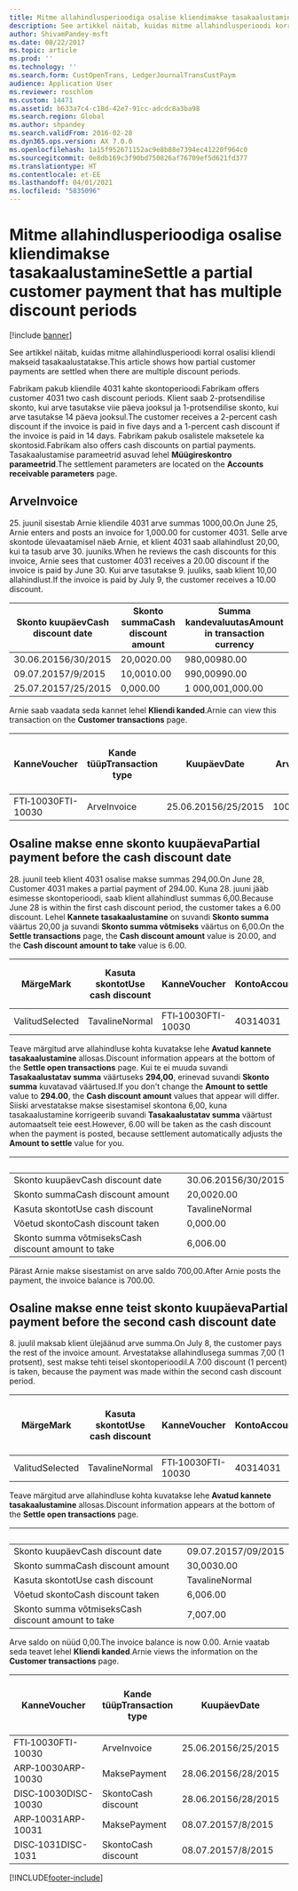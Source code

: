 ```yaml
---
title: Mitme allahindlusperioodiga osalise kliendimakse tasakaalustamine
description: See artikkel näitab, kuidas mitme allahindlusperioodi korral osalisi kliendi makseid tasakaalustatakse.
author: ShivamPandey-msft
ms.date: 08/22/2017
ms.topic: article
ms.prod: ''
ms.technology: ''
ms.search.form: CustOpenTrans, LedgerJournalTransCustPaym
audience: Application User
ms.reviewer: roschlom
ms.custom: 14471
ms.assetid: b633a7c4-c18d-42e7-91cc-adcdc8a3ba98
ms.search.region: Global
ms.author: shpandey
ms.search.validFrom: 2016-02-28
ms.dyn365.ops.version: AX 7.0.0
ms.openlocfilehash: 1a15f952671152ac9e8b88e7394ec41220f964c0
ms.sourcegitcommit: 0e8db169c3f90bd750826af76709ef5d621fd377
ms.translationtype: HT
ms.contentlocale: et-EE
ms.lasthandoff: 04/01/2021
ms.locfileid: "5835096"
---
```

# <a name="settle-a-partial-customer-payment-that-has-multiple-discount-periods"></a><span data-ttu-id="0b0e2-103">Mitme allahindlusperioodiga osalise kliendimakse tasakaalustamine</span><span class="sxs-lookup"><span data-stu-id="0b0e2-103">Settle a partial customer payment that has multiple discount periods</span></span>

[!include [banner](../includes/banner.md)]

<span data-ttu-id="0b0e2-104">See artikkel näitab, kuidas mitme allahindlusperioodi korral osalisi kliendi makseid tasakaalustatakse.</span><span class="sxs-lookup"><span data-stu-id="0b0e2-104">This article shows how partial customer payments are settled when there are multiple discount periods.</span></span>

<span data-ttu-id="0b0e2-105">Fabrikam pakub kliendile 4031 kahte skontoperioodi.</span><span class="sxs-lookup"><span data-stu-id="0b0e2-105">Fabrikam offers customer 4031 two cash discount periods.</span></span> <span data-ttu-id="0b0e2-106">Klient saab 2-protsendilise skonto, kui arve tasutakse viie päeva jooksul ja 1-protsendilise skonto, kui arve tasutakse 14 päeva jooksul.</span><span class="sxs-lookup"><span data-stu-id="0b0e2-106">The customer receives a 2-percent cash discount if the invoice is paid in five days and a 1-percent cash discount if the invoice is paid in 14 days.</span></span> <span data-ttu-id="0b0e2-107">Fabrikam pakub osalistele maksetele ka skontosid.</span><span class="sxs-lookup"><span data-stu-id="0b0e2-107">Fabrikam also offers cash discounts on partial payments.</span></span> <span data-ttu-id="0b0e2-108">Tasakaalustamise parameetrid asuvad lehel **Müügireskontro parameetrid**.</span><span class="sxs-lookup"><span data-stu-id="0b0e2-108">The settlement parameters are located on the **Accounts receivable parameters** page.</span></span>

## <a name="invoice"></a><span data-ttu-id="0b0e2-109">Arve</span><span class="sxs-lookup"><span data-stu-id="0b0e2-109">Invoice</span></span>
<span data-ttu-id="0b0e2-110">25. juunil sisestab Arnie kliendile 4031 arve summas 1000,00.</span><span class="sxs-lookup"><span data-stu-id="0b0e2-110">On June 25, Arnie enters and posts an invoice for 1,000.00 for customer 4031.</span></span> <span data-ttu-id="0b0e2-111">Selle arve skontode ülevaatamisel näeb Arnie, et klient 4031 saab allahindlust 20,00, kui ta tasub arve 30. juuniks.</span><span class="sxs-lookup"><span data-stu-id="0b0e2-111">When he reviews the cash discounts for this invoice, Arnie sees that customer 4031 receives a 20.00 discount if the invoice is paid by June 30.</span></span> <span data-ttu-id="0b0e2-112">Kui arve tasutakse 9. juuliks, saab klient 10,00 allahindlust.</span><span class="sxs-lookup"><span data-stu-id="0b0e2-112">If the invoice is paid by July 9, the customer receives a 10.00 discount.</span></span>

| <span data-ttu-id="0b0e2-113">Skonto kuupäev</span><span class="sxs-lookup"><span data-stu-id="0b0e2-113">Cash discount date</span></span> | <span data-ttu-id="0b0e2-114">Skonto summa</span><span class="sxs-lookup"><span data-stu-id="0b0e2-114">Cash discount amount</span></span> | <span data-ttu-id="0b0e2-115">Summa kandevaluutas</span><span class="sxs-lookup"><span data-stu-id="0b0e2-115">Amount in transaction currency</span></span> |
|--------------------|----------------------|--------------------------------|
| <span data-ttu-id="0b0e2-116">30.06.2015</span><span class="sxs-lookup"><span data-stu-id="0b0e2-116">6/30/2015</span></span>          | <span data-ttu-id="0b0e2-117">20,00</span><span class="sxs-lookup"><span data-stu-id="0b0e2-117">20.00</span></span>                | <span data-ttu-id="0b0e2-118">980,00</span><span class="sxs-lookup"><span data-stu-id="0b0e2-118">980.00</span></span>                         |
| <span data-ttu-id="0b0e2-119">09.07.2015</span><span class="sxs-lookup"><span data-stu-id="0b0e2-119">7/9/2015</span></span>           | <span data-ttu-id="0b0e2-120">10,00</span><span class="sxs-lookup"><span data-stu-id="0b0e2-120">10.00</span></span>                | <span data-ttu-id="0b0e2-121">990,00</span><span class="sxs-lookup"><span data-stu-id="0b0e2-121">990.00</span></span>                         |
| <span data-ttu-id="0b0e2-122">25.07.2015</span><span class="sxs-lookup"><span data-stu-id="0b0e2-122">7/25/2015</span></span>          | <span data-ttu-id="0b0e2-123">0,00</span><span class="sxs-lookup"><span data-stu-id="0b0e2-123">0.00</span></span>                 | <span data-ttu-id="0b0e2-124">1 000,00</span><span class="sxs-lookup"><span data-stu-id="0b0e2-124">1,000.00</span></span>                       |

<span data-ttu-id="0b0e2-125">Arnie saab vaadata seda kannet lehel **Kliendi kanded**.</span><span class="sxs-lookup"><span data-stu-id="0b0e2-125">Arnie can view this transaction on the **Customer transactions** page.</span></span>

| <span data-ttu-id="0b0e2-126">Kanne</span><span class="sxs-lookup"><span data-stu-id="0b0e2-126">Voucher</span></span>   | <span data-ttu-id="0b0e2-127">Kande tüüp</span><span class="sxs-lookup"><span data-stu-id="0b0e2-127">Transaction type</span></span> | <span data-ttu-id="0b0e2-128">Kuupäev</span><span class="sxs-lookup"><span data-stu-id="0b0e2-128">Date</span></span>      | <span data-ttu-id="0b0e2-129">Arve</span><span class="sxs-lookup"><span data-stu-id="0b0e2-129">Invoice</span></span> | <span data-ttu-id="0b0e2-130">Deebeti summa kande valuutas</span><span class="sxs-lookup"><span data-stu-id="0b0e2-130">Amount in transaction currency debit</span></span> | <span data-ttu-id="0b0e2-131">Kreediti summa kande valuutas</span><span class="sxs-lookup"><span data-stu-id="0b0e2-131">Amount in transaction currency credit</span></span> | <span data-ttu-id="0b0e2-132">Saldo</span><span class="sxs-lookup"><span data-stu-id="0b0e2-132">Balance</span></span>  | <span data-ttu-id="0b0e2-133">Valuuta</span><span class="sxs-lookup"><span data-stu-id="0b0e2-133">Currency</span></span> |
|-----------|------------------|-----------|---------|--------------------------------------|---------------------------------------|----------|----------|
| <span data-ttu-id="0b0e2-134">FTI‑10030</span><span class="sxs-lookup"><span data-stu-id="0b0e2-134">FTI-10030</span></span> | <span data-ttu-id="0b0e2-135">Arve</span><span class="sxs-lookup"><span data-stu-id="0b0e2-135">Invoice</span></span>          | <span data-ttu-id="0b0e2-136">25.06.2015</span><span class="sxs-lookup"><span data-stu-id="0b0e2-136">6/25/2015</span></span> | <span data-ttu-id="0b0e2-137">10030</span><span class="sxs-lookup"><span data-stu-id="0b0e2-137">10030</span></span>   | <span data-ttu-id="0b0e2-138">1 000,00</span><span class="sxs-lookup"><span data-stu-id="0b0e2-138">1,000.00</span></span>                             |                                       | <span data-ttu-id="0b0e2-139">1 000,00</span><span class="sxs-lookup"><span data-stu-id="0b0e2-139">1,000.00</span></span> | <span data-ttu-id="0b0e2-140">USA dollar</span><span class="sxs-lookup"><span data-stu-id="0b0e2-140">USD</span></span>      |

## <a name="partial-payment-before-the-cash-discount-date"></a><span data-ttu-id="0b0e2-141">Osaline makse enne skonto kuupäeva</span><span class="sxs-lookup"><span data-stu-id="0b0e2-141">Partial payment before the cash discount date</span></span>
<span data-ttu-id="0b0e2-142">28. juunil teeb klient 4031 osalise makse summas 294,00.</span><span class="sxs-lookup"><span data-stu-id="0b0e2-142">On June 28, Customer 4031 makes a partial payment of 294.00.</span></span> <span data-ttu-id="0b0e2-143">Kuna 28. juuni jääb esimesse skontoperioodi, saab klient allahindlust summas 6,00.</span><span class="sxs-lookup"><span data-stu-id="0b0e2-143">Because June 28 is within the first cash discount period, the customer takes a 6.00 discount.</span></span> <span data-ttu-id="0b0e2-144">Lehel **Kannete tasakaalustamine** on suvandi **Skonto summa** väärtus 20,00 ja suvandi **Skonto summa võtmiseks** väärtus on 6,00.</span><span class="sxs-lookup"><span data-stu-id="0b0e2-144">On the **Settle transactions** page, the **Cash discount amount** value is 20.00, and the **Cash discount amount to take** value is 6.00.</span></span>

| <span data-ttu-id="0b0e2-145">Märge</span><span class="sxs-lookup"><span data-stu-id="0b0e2-145">Mark</span></span>     | <span data-ttu-id="0b0e2-146">Kasuta skontot</span><span class="sxs-lookup"><span data-stu-id="0b0e2-146">Use cash discount</span></span> | <span data-ttu-id="0b0e2-147">Kanne</span><span class="sxs-lookup"><span data-stu-id="0b0e2-147">Voucher</span></span>   | <span data-ttu-id="0b0e2-148">Konto</span><span class="sxs-lookup"><span data-stu-id="0b0e2-148">Account</span></span> | <span data-ttu-id="0b0e2-149">Kuupäev</span><span class="sxs-lookup"><span data-stu-id="0b0e2-149">Date</span></span>      | <span data-ttu-id="0b0e2-150">Tähtaeg</span><span class="sxs-lookup"><span data-stu-id="0b0e2-150">Due date</span></span>  | <span data-ttu-id="0b0e2-151">Arve</span><span class="sxs-lookup"><span data-stu-id="0b0e2-151">Invoice</span></span> | <span data-ttu-id="0b0e2-152">Summa kandevaluutas</span><span class="sxs-lookup"><span data-stu-id="0b0e2-152">Amount in transaction currency</span></span> | <span data-ttu-id="0b0e2-153">Valuuta</span><span class="sxs-lookup"><span data-stu-id="0b0e2-153">Currency</span></span> | <span data-ttu-id="0b0e2-154">Tasakaalustatav summa</span><span class="sxs-lookup"><span data-stu-id="0b0e2-154">Amount to settle</span></span> |
|----------|-------------------|-----------|---------|-----------|-----------|---------|--------------------------------|----------|------------------|
| <span data-ttu-id="0b0e2-155">Valitud</span><span class="sxs-lookup"><span data-stu-id="0b0e2-155">Selected</span></span> | <span data-ttu-id="0b0e2-156">Tavaline</span><span class="sxs-lookup"><span data-stu-id="0b0e2-156">Normal</span></span>            | <span data-ttu-id="0b0e2-157">FTI‑10030</span><span class="sxs-lookup"><span data-stu-id="0b0e2-157">FTI-10030</span></span> | <span data-ttu-id="0b0e2-158">4031</span><span class="sxs-lookup"><span data-stu-id="0b0e2-158">4031</span></span>    | <span data-ttu-id="0b0e2-159">25.06.2015</span><span class="sxs-lookup"><span data-stu-id="0b0e2-159">6/25/2015</span></span> | <span data-ttu-id="0b0e2-160">25.07.2015</span><span class="sxs-lookup"><span data-stu-id="0b0e2-160">7/25/2015</span></span> | <span data-ttu-id="0b0e2-161">10030</span><span class="sxs-lookup"><span data-stu-id="0b0e2-161">10030</span></span>   | <span data-ttu-id="0b0e2-162">1 000,00</span><span class="sxs-lookup"><span data-stu-id="0b0e2-162">1,000.00</span></span>                       | <span data-ttu-id="0b0e2-163">USA dollar</span><span class="sxs-lookup"><span data-stu-id="0b0e2-163">USD</span></span>      | <span data-ttu-id="0b0e2-164">294,00</span><span class="sxs-lookup"><span data-stu-id="0b0e2-164">294.00</span></span>           |

<span data-ttu-id="0b0e2-165">Teave märgitud arve allahindluse kohta kuvatakse lehe **Avatud kannete tasakaalustamine** allosas.</span><span class="sxs-lookup"><span data-stu-id="0b0e2-165">Discount information appears at the bottom of the **Settle open transactions** page.</span></span> <span data-ttu-id="0b0e2-166">Kui te ei muuda suvandi **Tasakaalustatav summa** väärtuseks **294,00**, erinevad suvandi **Skonto summa** kuvatavad väärtused.</span><span class="sxs-lookup"><span data-stu-id="0b0e2-166">If you don't change the **Amount to settle** value to **294.00**, the **Cash discount amount** values that appear will differ.</span></span> <span data-ttu-id="0b0e2-167">Siiski arvestatakse makse sisestamisel skontona 6,00, kuna tasakaalustamine korrigeerib suvandi **Tasakaalustatav summa** väärtust automaatselt teie eest.</span><span class="sxs-lookup"><span data-stu-id="0b0e2-167">However, 6.00 will be taken as the cash discount when the payment is posted, because settlement automatically adjusts the **Amount to settle** value for you.</span></span>

| &nbsp;                       | &nbsp;    |
|------------------------------|-----------|
| <span data-ttu-id="0b0e2-168">Skonto kuupäev</span><span class="sxs-lookup"><span data-stu-id="0b0e2-168">Cash discount date</span></span>           | <span data-ttu-id="0b0e2-169">30.06.2015</span><span class="sxs-lookup"><span data-stu-id="0b0e2-169">6/30/2015</span></span> |
| <span data-ttu-id="0b0e2-170">Skonto summa</span><span class="sxs-lookup"><span data-stu-id="0b0e2-170">Cash discount amount</span></span>         | <span data-ttu-id="0b0e2-171">20,00</span><span class="sxs-lookup"><span data-stu-id="0b0e2-171">20.00</span></span>     |
| <span data-ttu-id="0b0e2-172">Kasuta skontot</span><span class="sxs-lookup"><span data-stu-id="0b0e2-172">Use cash discount</span></span>            | <span data-ttu-id="0b0e2-173">Tavaline</span><span class="sxs-lookup"><span data-stu-id="0b0e2-173">Normal</span></span>    |
| <span data-ttu-id="0b0e2-174">Võetud skonto</span><span class="sxs-lookup"><span data-stu-id="0b0e2-174">Cash discount taken</span></span>          | <span data-ttu-id="0b0e2-175">0,00</span><span class="sxs-lookup"><span data-stu-id="0b0e2-175">0.00</span></span>      |
| <span data-ttu-id="0b0e2-176">Skonto summa võtmiseks</span><span class="sxs-lookup"><span data-stu-id="0b0e2-176">Cash discount amount to take</span></span> | <span data-ttu-id="0b0e2-177">6,00</span><span class="sxs-lookup"><span data-stu-id="0b0e2-177">6.00</span></span>      |

<span data-ttu-id="0b0e2-178">Pärast Arnie makse sisestamist on arve saldo 700,00.</span><span class="sxs-lookup"><span data-stu-id="0b0e2-178">After Arnie posts the payment, the invoice balance is 700.00.</span></span>

## <a name="partial-payment-before-the-second-cash-discount-date"></a><span data-ttu-id="0b0e2-179">Osaline makse enne teist skonto kuupäeva</span><span class="sxs-lookup"><span data-stu-id="0b0e2-179">Partial payment before the second cash discount date</span></span>
<span data-ttu-id="0b0e2-180">8. juulil maksab klient ülejäänud arve summa.</span><span class="sxs-lookup"><span data-stu-id="0b0e2-180">On July 8, the customer pays the rest of the invoice amount.</span></span> <span data-ttu-id="0b0e2-181">Arvestatakse allahindlusega summas 7,00 (1 protsent), sest makse tehti teisel skontoperioodil.</span><span class="sxs-lookup"><span data-stu-id="0b0e2-181">A 7.00 discount (1 percent) is taken, because the payment was made within the second cash discount period.</span></span>

| <span data-ttu-id="0b0e2-182">Märge</span><span class="sxs-lookup"><span data-stu-id="0b0e2-182">Mark</span></span>     | <span data-ttu-id="0b0e2-183">Kasuta skontot</span><span class="sxs-lookup"><span data-stu-id="0b0e2-183">Use cash discount</span></span> | <span data-ttu-id="0b0e2-184">Kanne</span><span class="sxs-lookup"><span data-stu-id="0b0e2-184">Voucher</span></span>   | <span data-ttu-id="0b0e2-185">Konto</span><span class="sxs-lookup"><span data-stu-id="0b0e2-185">Account</span></span> | <span data-ttu-id="0b0e2-186">Kuupäev</span><span class="sxs-lookup"><span data-stu-id="0b0e2-186">Date</span></span>      | <span data-ttu-id="0b0e2-187">Tähtaeg</span><span class="sxs-lookup"><span data-stu-id="0b0e2-187">Due date</span></span>  | <span data-ttu-id="0b0e2-188">Arve</span><span class="sxs-lookup"><span data-stu-id="0b0e2-188">Invoice</span></span> | <span data-ttu-id="0b0e2-189">Deebeti summa kande valuutas</span><span class="sxs-lookup"><span data-stu-id="0b0e2-189">Amount in transaction currency debit</span></span> | <span data-ttu-id="0b0e2-190">Kreediti summa kande valuutas</span><span class="sxs-lookup"><span data-stu-id="0b0e2-190">Amount in transaction currency credit</span></span> | <span data-ttu-id="0b0e2-191">Valuuta</span><span class="sxs-lookup"><span data-stu-id="0b0e2-191">Currency</span></span> | <span data-ttu-id="0b0e2-192">Tasakaalustatav summa</span><span class="sxs-lookup"><span data-stu-id="0b0e2-192">Amount to settle</span></span> |
|----------|-------------------|-----------|---------|-----------|-----------|---------|--------------------------------------|---------------------------------------|----------|------------------|
| <span data-ttu-id="0b0e2-193">Valitud</span><span class="sxs-lookup"><span data-stu-id="0b0e2-193">Selected</span></span> | <span data-ttu-id="0b0e2-194">Tavaline</span><span class="sxs-lookup"><span data-stu-id="0b0e2-194">Normal</span></span>            | <span data-ttu-id="0b0e2-195">FTI‑10030</span><span class="sxs-lookup"><span data-stu-id="0b0e2-195">FTI-10030</span></span> | <span data-ttu-id="0b0e2-196">4031</span><span class="sxs-lookup"><span data-stu-id="0b0e2-196">4031</span></span>    | <span data-ttu-id="0b0e2-197">25.06.2015</span><span class="sxs-lookup"><span data-stu-id="0b0e2-197">6/25/2015</span></span> | <span data-ttu-id="0b0e2-198">25.07.2015</span><span class="sxs-lookup"><span data-stu-id="0b0e2-198">7/25/2015</span></span> | <span data-ttu-id="0b0e2-199">10030</span><span class="sxs-lookup"><span data-stu-id="0b0e2-199">10030</span></span>   | <span data-ttu-id="0b0e2-200">700,00</span><span class="sxs-lookup"><span data-stu-id="0b0e2-200">700.00</span></span>                               |                                       | <span data-ttu-id="0b0e2-201">USA dollar</span><span class="sxs-lookup"><span data-stu-id="0b0e2-201">USD</span></span>      | <span data-ttu-id="0b0e2-202">693,00</span><span class="sxs-lookup"><span data-stu-id="0b0e2-202">693.00</span></span>           |

<span data-ttu-id="0b0e2-203">Teave märgitud arve allahindluse kohta kuvatakse lehe **Avatud kannete tasakaalustamine** allosas.</span><span class="sxs-lookup"><span data-stu-id="0b0e2-203">Discount information appears at the bottom of the **Settle open transactions** page.</span></span>

| &nbsp;                       | &nbsp;    |
|------------------------------|-----------|
| <span data-ttu-id="0b0e2-204">Skonto kuupäev</span><span class="sxs-lookup"><span data-stu-id="0b0e2-204">Cash discount date</span></span>           | <span data-ttu-id="0b0e2-205">09.07.2015</span><span class="sxs-lookup"><span data-stu-id="0b0e2-205">7/09/2015</span></span> |
| <span data-ttu-id="0b0e2-206">Skonto summa</span><span class="sxs-lookup"><span data-stu-id="0b0e2-206">Cash discount amount</span></span>         | <span data-ttu-id="0b0e2-207">30,00</span><span class="sxs-lookup"><span data-stu-id="0b0e2-207">30.00</span></span>     |
| <span data-ttu-id="0b0e2-208">Kasuta skontot</span><span class="sxs-lookup"><span data-stu-id="0b0e2-208">Use cash discount</span></span>            | <span data-ttu-id="0b0e2-209">Tavaline</span><span class="sxs-lookup"><span data-stu-id="0b0e2-209">Normal</span></span>    |
| <span data-ttu-id="0b0e2-210">Võetud skonto</span><span class="sxs-lookup"><span data-stu-id="0b0e2-210">Cash discount taken</span></span>          | <span data-ttu-id="0b0e2-211">6,00</span><span class="sxs-lookup"><span data-stu-id="0b0e2-211">6.00</span></span>      |
| <span data-ttu-id="0b0e2-212">Skonto summa võtmiseks</span><span class="sxs-lookup"><span data-stu-id="0b0e2-212">Cash discount amount to take</span></span> | <span data-ttu-id="0b0e2-213">7,00</span><span class="sxs-lookup"><span data-stu-id="0b0e2-213">7.00</span></span>      |

<span data-ttu-id="0b0e2-214">Arve saldo on nüüd 0,00.</span><span class="sxs-lookup"><span data-stu-id="0b0e2-214">The invoice balance is now 0.00.</span></span> <span data-ttu-id="0b0e2-215">Arnie vaatab seda teavet lehel **Kliendi kanded**.</span><span class="sxs-lookup"><span data-stu-id="0b0e2-215">Arnie views the information on the **Customer transactions** page.</span></span>

| <span data-ttu-id="0b0e2-216">Kanne</span><span class="sxs-lookup"><span data-stu-id="0b0e2-216">Voucher</span></span>    | <span data-ttu-id="0b0e2-217">Kande tüüp</span><span class="sxs-lookup"><span data-stu-id="0b0e2-217">Transaction type</span></span> | <span data-ttu-id="0b0e2-218">Kuupäev</span><span class="sxs-lookup"><span data-stu-id="0b0e2-218">Date</span></span>      | <span data-ttu-id="0b0e2-219">Arve</span><span class="sxs-lookup"><span data-stu-id="0b0e2-219">Invoice</span></span> | <span data-ttu-id="0b0e2-220">Deebeti summa kande valuutas</span><span class="sxs-lookup"><span data-stu-id="0b0e2-220">Amount in transaction currency debit</span></span> | <span data-ttu-id="0b0e2-221">Kreediti summa kande valuutas</span><span class="sxs-lookup"><span data-stu-id="0b0e2-221">Amount in transaction currency credit</span></span> | <span data-ttu-id="0b0e2-222">Saldo</span><span class="sxs-lookup"><span data-stu-id="0b0e2-222">Balance</span></span> | <span data-ttu-id="0b0e2-223">Valuuta</span><span class="sxs-lookup"><span data-stu-id="0b0e2-223">Currency</span></span> |
|------------|------------------|-----------|---------|--------------------------------------|---------------------------------------|---------|----------|
| <span data-ttu-id="0b0e2-224">FTI‑10030</span><span class="sxs-lookup"><span data-stu-id="0b0e2-224">FTI-10030</span></span>  | <span data-ttu-id="0b0e2-225">Arve</span><span class="sxs-lookup"><span data-stu-id="0b0e2-225">Invoice</span></span>          | <span data-ttu-id="0b0e2-226">25.06.2015</span><span class="sxs-lookup"><span data-stu-id="0b0e2-226">6/25/2015</span></span> | <span data-ttu-id="0b0e2-227">10030</span><span class="sxs-lookup"><span data-stu-id="0b0e2-227">10030</span></span>   | <span data-ttu-id="0b0e2-228">1 000,00</span><span class="sxs-lookup"><span data-stu-id="0b0e2-228">1,000.00</span></span>                             |                                       | <span data-ttu-id="0b0e2-229">0,00</span><span class="sxs-lookup"><span data-stu-id="0b0e2-229">0.00</span></span>    | <span data-ttu-id="0b0e2-230">USA dollar</span><span class="sxs-lookup"><span data-stu-id="0b0e2-230">USD</span></span>      |
| <span data-ttu-id="0b0e2-231">ARP‑10030</span><span class="sxs-lookup"><span data-stu-id="0b0e2-231">ARP-10030</span></span>  |  <span data-ttu-id="0b0e2-232">Makse</span><span class="sxs-lookup"><span data-stu-id="0b0e2-232">Payment</span></span>         | <span data-ttu-id="0b0e2-233">28.06.2015</span><span class="sxs-lookup"><span data-stu-id="0b0e2-233">6/28/2015</span></span> |         |                                      | <span data-ttu-id="0b0e2-234">294,00</span><span class="sxs-lookup"><span data-stu-id="0b0e2-234">294.00</span></span>                                | <span data-ttu-id="0b0e2-235">0,00</span><span class="sxs-lookup"><span data-stu-id="0b0e2-235">0.00</span></span>    | <span data-ttu-id="0b0e2-236">USA dollar</span><span class="sxs-lookup"><span data-stu-id="0b0e2-236">USD</span></span>      |
| <span data-ttu-id="0b0e2-237">DISC‑10030</span><span class="sxs-lookup"><span data-stu-id="0b0e2-237">DISC-10030</span></span> |  <span data-ttu-id="0b0e2-238">Skonto</span><span class="sxs-lookup"><span data-stu-id="0b0e2-238">Cash discount</span></span>   | <span data-ttu-id="0b0e2-239">28.06.2015</span><span class="sxs-lookup"><span data-stu-id="0b0e2-239">6/28/2015</span></span> |         |                                      | <span data-ttu-id="0b0e2-240">6,00</span><span class="sxs-lookup"><span data-stu-id="0b0e2-240">6.00</span></span>                                  | <span data-ttu-id="0b0e2-241">0,00</span><span class="sxs-lookup"><span data-stu-id="0b0e2-241">0.00</span></span>    | <span data-ttu-id="0b0e2-242">USA dollar</span><span class="sxs-lookup"><span data-stu-id="0b0e2-242">USD</span></span>      |
| <span data-ttu-id="0b0e2-243">ARP‑10031</span><span class="sxs-lookup"><span data-stu-id="0b0e2-243">ARP-10031</span></span>  |  <span data-ttu-id="0b0e2-244">Makse</span><span class="sxs-lookup"><span data-stu-id="0b0e2-244">Payment</span></span>         | <span data-ttu-id="0b0e2-245">08.07.2015</span><span class="sxs-lookup"><span data-stu-id="0b0e2-245">7/8/2015</span></span>  |         |                                      | <span data-ttu-id="0b0e2-246">693,00</span><span class="sxs-lookup"><span data-stu-id="0b0e2-246">693.00</span></span>                                | <span data-ttu-id="0b0e2-247">0,00</span><span class="sxs-lookup"><span data-stu-id="0b0e2-247">0.00</span></span>    | <span data-ttu-id="0b0e2-248">USA dollar</span><span class="sxs-lookup"><span data-stu-id="0b0e2-248">USD</span></span>      |
| <span data-ttu-id="0b0e2-249">DISC‑1031</span><span class="sxs-lookup"><span data-stu-id="0b0e2-249">DISC-1031</span></span>  |  <span data-ttu-id="0b0e2-250">Skonto</span><span class="sxs-lookup"><span data-stu-id="0b0e2-250">Cash discount</span></span>   | <span data-ttu-id="0b0e2-251">08.07.2015</span><span class="sxs-lookup"><span data-stu-id="0b0e2-251">7/8/2015</span></span>  |         |                                      | <span data-ttu-id="0b0e2-252">7,00</span><span class="sxs-lookup"><span data-stu-id="0b0e2-252">7.00</span></span>                                  | <span data-ttu-id="0b0e2-253">0,00</span><span class="sxs-lookup"><span data-stu-id="0b0e2-253">0.00</span></span>    | <span data-ttu-id="0b0e2-254">USA dollar</span><span class="sxs-lookup"><span data-stu-id="0b0e2-254">USD</span></span>      |







[!INCLUDE[footer-include](../../includes/footer-banner.md)]